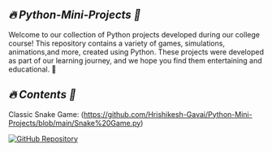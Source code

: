 ## *🔥 Python-Mini-Projects 🎴*


Welcome to our collection of Python projects developed during our college course! This repository contains a variety of games, simulations, animations,and more, created using Python. These projects were developed as part of our learning journey, and we hope you find them entertaining and educational. 🚀


## *🔥 Contents 🎴*


Classic Snake Game:
(https://github.com/Hrishikesh-Gavai/Python-Mini-Projects/blob/main/Snake%20Game.py)

[![GitHub Repository](https://img.shields.io/badge/GitHub-Repository-black?style=flat-square&logo=github)](https://github.com/R3gm/SoniTranslate/)
